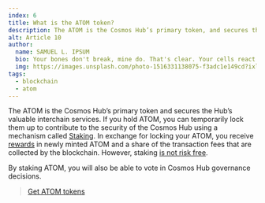 ```yaml
---
index: 6
title: What is the ATOM token?
description: The ATOM is the Cosmos Hub’s primary token, and secures the Hub’s valuable interchain services.
alt: Article 10
author: 
  name: SAMUEL L. IPSUM
  bio: Your bones don't break, mine do. That's clear. Your cells react to bacteria and viruses differently than mine. You don't get sick, I do. That's also clear. But for some reason, you and I react the exact same way to water. We swallow it too fast, we choke. We get some in our lungs, we drown. However unreal it may seem, we are connected, you and I. We're on the same curve, just on opposite ends.
  img: https://images.unsplash.com/photo-1516331138075-f3adc1e149cd?ixlib=rb-1.2.1&ixid=MXwxMjA3fDB8MHxwaG90by1wYWdlfHx8fGVufDB8fHw%3D&auto=format&fit=crop&w=800&q=60
tags: 
  - blockchain
  - atom
---
```


The ATOM is the Cosmos Hub’s primary token and secures the Hub’s valuable interchain services. If you hold ATOM, you can temporarily lock them up to contribute to the security of the Cosmos Hub using a mechanism called [Staking](/learn/faq/what-is-staking). In exchange for locking your ATOM, you receive [rewards](/learn/faq/what-rewards-can-be-expected-when-staking-atoms) in newly minted ATOM and a share of the transaction fees that are collected by the blockchain. However, staking [is not risk free](/learn/faq/what-are-the-risks-associated-with-staking). 

By staking ATOM, you will also be able to vote in Cosmos Hub governance decisions.

> [Get ATOM tokens](/learn/get-atom)
